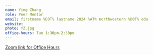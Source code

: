 ```yaml
---
name: Ying Zhang
role: Peer Mentor
email: firstname %D0T% lastname 2024 %AT% northwestern %D0T% edu
website: 
photo: YZ.jpg
office-hours: Tue 1:30pm-2:30pm
---
```


[Zoom link for Office Hours](https://northwestern.zoom.us/j/99617862800)
